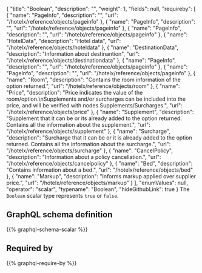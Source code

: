 {
  "title": "Boolean",
  "description": "",
  "weight": 1,
  "fields": null,
  "requireby": [
    {
      "name": "PageInfo",
      "description": "",
      "url": "/hotelx/reference/objects/pageinfo"
    },
    {
      "name": "PageInfo",
      "description": "",
      "url": "/hotelx/reference/objects/pageinfo"
    },
    {
      "name": "PageInfo",
      "description": "",
      "url": "/hotelx/reference/objects/pageinfo"
    },
    {
      "name": "HotelData",
      "description": "Hotel data",
      "url": "/hotelx/reference/objects/hoteldata"
    },
    {
      "name": "DestinationData",
      "description": "Information about destinantion",
      "url": "/hotelx/reference/objects/destinationdata"
    },
    {
      "name": "PageInfo",
      "description": "",
      "url": "/hotelx/reference/objects/pageinfo"
    },
    {
      "name": "PageInfo",
      "description": "",
      "url": "/hotelx/reference/objects/pageinfo"
    },
    {
      "name": "Room",
      "description": "Contains the room information of the option returned.",
      "url": "/hotelx/reference/objects/room"
    },
    {
      "name": "Price",
      "description": "Price indicates the value of the room/option.\nSupplements and/or surcharges can be included into the price, and will be verified with nodes Supplements/Surcharges.",
      "url": "/hotelx/reference/objects/price"
    },
    {
      "name": "Supplement",
      "description": "Supplement that it can be or its already added to the option returned. Contains all the information about the supplement.",
      "url": "/hotelx/reference/objects/supplement"
    },
    {
      "name": "Surcharge",
      "description": "Surcharge that it can be or it is already added to the option returned. Contains all the information about the surcharge.",
      "url": "/hotelx/reference/objects/surcharge"
    },
    {
      "name": "CancelPolicy",
      "description": "Information about a policy cancellation.",
      "url": "/hotelx/reference/objects/cancelpolicy"
    },
    {
      "name": "Bed",
      "description": "Contains information about a bed.",
      "url": "/hotelx/reference/objects/bed"
    },
    {
      "name": "Markup",
      "description": "Informs markup applied over supplier price.",
      "url": "/hotelx/reference/objects/markup"
    }
  ],
  "enumValues": null,
  "operator": "scalar",
  "typename": "Boolean",
  "hideGithubLink": true
}
The `Boolean` scalar type represents `true` or `false`.
## GraphQL schema definition

{{% graphql-schema-scalar %}}

## Required by

{{% graphql-require-by %}}
